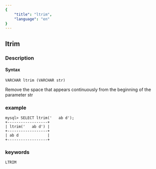 ```yaml
---
{
    "title": "ltrim",
    "language": "en"
}
---
```


<!-- 
Licensed to the Apache Software Foundation (ASF) under one
or more contributor license agreements.  See the NOTICE file
distributed with this work for additional information
regarding copyright ownership.  The ASF licenses this file
to you under the Apache License, Version 2.0 (the
"License"); you may not use this file except in compliance
with the License.  You may obtain a copy of the License at

  http://www.apache.org/licenses/LICENSE-2.0

Unless required by applicable law or agreed to in writing,
software distributed under the License is distributed on an
"AS IS" BASIS, WITHOUT WARRANTIES OR CONDITIONS OF ANY
KIND, either express or implied.  See the License for the
specific language governing permissions and limitations
under the License.
-->

## ltrim
### Description
#### Syntax

`VARCHAR ltrim (VARCHAR str)`


Remove the space that appears continuously from the beginning of the parameter str

### example

```
mysql> SELECT ltrim('   ab d');
+------------------+
| ltrim('   ab d') |
+------------------+
| ab d             |
+------------------+
```
### keywords
    LTRIM
